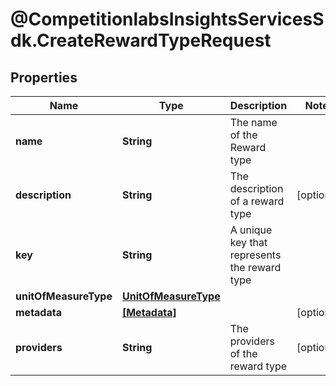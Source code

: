 # @CompetitionlabsInsightsServicesSdk.CreateRewardTypeRequest

## Properties

Name | Type | Description | Notes
------------ | ------------- | ------------- | -------------
**name** | **String** | The name of the Reward type | 
**description** | **String** | The description of a reward type | [optional] 
**key** | **String** | A unique key that represents the reward type | 
**unitOfMeasureType** | [**UnitOfMeasureType**](UnitOfMeasureType.md) |  | 
**metadata** | [**[Metadata]**](Metadata.md) |  | [optional] 
**providers** | **String** | The providers of the reward type | [optional] 


